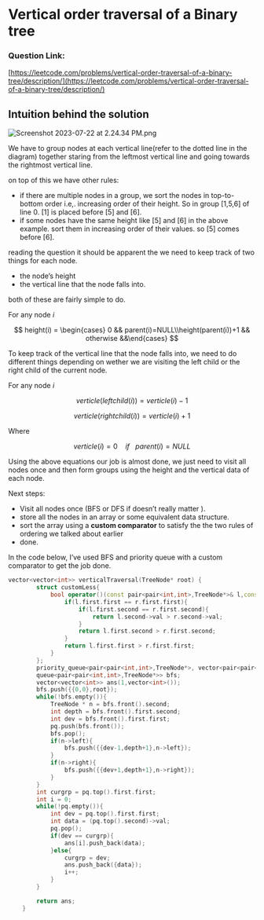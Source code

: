 # Vertical order traversal of a Binary tree

### Question Link:

[https://leetcode.com/problems/vertical-order-traversal-of-a-binary-tree/description/](https://leetcode.com/problems/vertical-order-traversal-of-a-binary-tree/description/)

## Intuition behind the solution

![Screenshot 2023-07-22 at 2.24.34 PM.png](https://i.imgur.com/5jjoMUc.png)

We have to group nodes at each vertical line(refer to the dotted line in the diagram) together staring from the leftmost vertical line and going towards the rightmost vertical line.

on top of this we have other rules:

- if there are multiple nodes in a group, we sort the nodes in top-to-bottom order i.e,. increasing order of their height. So in group [1,5,6] of line 0. [1] is placed before [5] and [6].
- if some nodes have the same height like [5] and [6] in the above example. sort them in increasing order of their values. so [5] comes before [6].

reading the question it should be apparent the we need to keep track of two things for each node.

- the node’s height
- the vertical line that the node falls into.

both of these are fairly simple to do.

For any node $i$

$$
height(i) = \begin{cases} 0 && parent(i)=NULL\\height(parent(i))+1 && otherwise &&\end{cases}
$$

To keep track of the vertical line that the node falls into, we need to do different things depending on wether we are visiting the left child or the right child of the current node.

For any node $i$

$$
verticle(leftchild(i))= verticle(i)-1 
$$

$$
verticle(rightchild(i))= verticle(i)+1 
$$

Where

$$
verticle(i) = 0\ \ \ \ if \ \ \ parent(i)=NULL
$$

Using the above equations our job is almost done, we just need to visit all nodes once and then form groups using the height and the vertical data of each node.

Next steps:

- Visit all nodes once (BFS or DFS if doesn’t really matter ).
- store all the nodes in an array or some equivalent data structure.
- sort the array using a **************************custom comparator************************** to satisfy the the two rules of ordering we talked about earlier
- done.

In the code below, I’ve used BFS and priority queue with a custom comparator to get the job done.

 

```cpp
vector<vector<int>> verticalTraversal(TreeNode* root) {
        struct customLess{
            bool operator()(const pair<pair<int,int>,TreeNode*>& l,const pair<pair<int,int>,TreeNode*>& r){
                if(l.first.first == r.first.first){
                    if(l.first.second == r.first.second){
                        return l.second->val > r.second->val;
                    }
                    return l.first.second > r.first.second;
                }
                return l.first.first > r.first.first;
            }
        };
        priority_queue<pair<pair<int,int>,TreeNode*>, vector<pair<pair<int,int>,TreeNode*>>, customLess > pq;
        queue<pair<pair<int,int>,TreeNode*>> bfs;
        vector<vector<int>> ans(1,vector<int>());
        bfs.push({{0,0},root});
        while(!bfs.empty()){
            TreeNode * n = bfs.front().second;
            int depth = bfs.front().first.second;
            int dev = bfs.front().first.first;
            pq.push(bfs.front());
            bfs.pop();
            if(n->left){
                bfs.push({{dev-1,depth+1},n->left});
            }
            if(n->right){
                bfs.push({{dev+1,depth+1},n->right});
            }
        }
        int curgrp = pq.top().first.first;
        int i = 0;
        while(!pq.empty()){
            int dev = pq.top().first.first;
            int data = (pq.top().second)->val;
            pq.pop();
            if(dev == curgrp){
                ans[i].push_back(data);
            }else{
                curgrp = dev;
                ans.push_back({data});
                i++;
            }
        }

        return ans;
    }
```